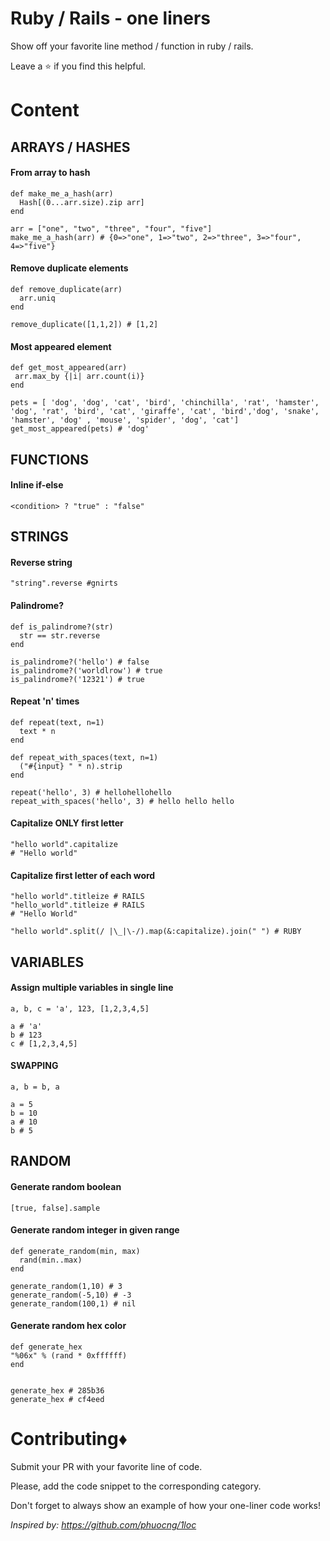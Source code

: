 # Ruby / Rails - one liners

Show off your favorite line method / function in ruby / rails.

Leave a ⭐️ if you find this helpful.

# Content

## ARRAYS / HASHES

#### From array to hash

```
def make_me_a_hash(arr)
  Hash[(0...arr.size).zip arr]
end

arr = ["one", "two", "three", "four", "five"]
make_me_a_hash(arr) # {0=>"one", 1=>"two", 2=>"three", 3=>"four", 4=>"five"}
```

#### Remove duplicate elements

```
def remove_duplicate(arr)
  arr.uniq
end

remove_duplicate([1,1,2]) # [1,2]
```

#### Most appeared element

```
def get_most_appeared(arr)
 arr.max_by {|i| arr.count(i)}
end

pets = [ 'dog', 'dog', 'cat', 'bird', 'chinchilla', 'rat', 'hamster', 'dog', 'rat', 'bird', 'cat', 'giraffe', 'cat', 'bird','dog', 'snake', 'hamster', 'dog' , 'mouse', 'spider', 'dog', 'cat']
get_most_appeared(pets) # 'dog'
```

## FUNCTIONS

#### Inline if-else

```
<condition> ? "true" : "false"
```

## STRINGS

#### Reverse string

```
"string".reverse #gnirts
```

#### Palindrome?

```
def is_palindrome?(str)
  str == str.reverse
end

is_palindrome?('hello') # false
is_palindrome?('worldlrow') # true
is_palindrome?('12321') # true
```

#### Repeat 'n' times

```
def repeat(text, n=1)
  text * n
end

def repeat_with_spaces(text, n=1)
  ("#{input} " * n).strip
end
​
repeat('hello', 3) # hellohellohello
repeat_with_spaces('hello', 3) # hello hello hello
```

#### Capitalize ONLY first letter

```
"hello world".capitalize
# "Hello world"
```

#### Capitalize first letter of each word

```
"hello world".titleize # RAILS
"hello_world".titleize # RAILS
# "Hello World"

"hello world".split(/ |\_|\-/).map(&:capitalize).join(" ") # RUBY
```

## VARIABLES

#### Assign multiple variables in single line

```
a, b, c = 'a', 123, [1,2,3,4,5]

a # 'a'
b # 123
c # [1,2,3,4,5]
```

#### SWAPPING

```
a, b = b, a

a = 5
b = 10
a # 10
b # 5
```

## RANDOM

#### Generate random boolean

```
[true, false].sample
```

#### Generate random integer in given range

```
def generate_random(min, max)
  rand(min..max)
end

generate_random(1,10) # 3
generate_random(-5,10) # -3
generate_random(100,1) # nil
```

#### Generate random hex color

```
def generate_hex
"%06x" % (rand * 0xffffff)
end


generate_hex # 285b36
generate_hex # cf4eed
```

# Contributing♦️

Submit your PR with your favorite line of code.

Please, add the code snippet to the corresponding category.

Don't forget to always show an example of how your one-liner code works!

<i>Inspired by: https://github.com/phuocng/1loc</i>
